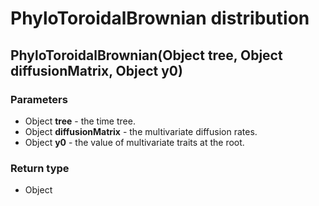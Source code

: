 PhyloToroidalBrownian distribution
==================================
PhyloToroidalBrownian(Object **tree**, Object **diffusionMatrix**, Object **y0**)
---------------------------------------------------------------------------------

### Parameters

- Object **tree** - the time tree.
- Object **diffusionMatrix** - the multivariate diffusion rates.
- Object **y0** - the value of multivariate traits at the root.

### Return type

- Object




